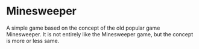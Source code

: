 # Minesweeper
A simple game based on the concept of the old popular game Minesweeper. It is not entirely like the Minesweeper game, but the concept is more or less same.
